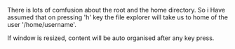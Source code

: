 There is lots of comfusion about the root and the home directory. So i Have assumed that on pressing 'h' key the file explorer will take us to home of the user '/home/username'.

If window is resized, content will be auto organised after any key press.

